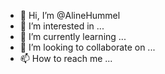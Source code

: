- 👋 Hi, I’m @AlineHummel
- 👀 I’m interested in ...
- 🌱 I’m currently learning ...
- 💞️ I’m looking to collaborate on ...
- 📫 How to reach me ...

<!---
AlineHummel/AlineHummel is a ✨ special ✨ repository because its `README.md` (this file) appears on your GitHub profile.
You can click the Preview link to take a look at your changes.
--->
